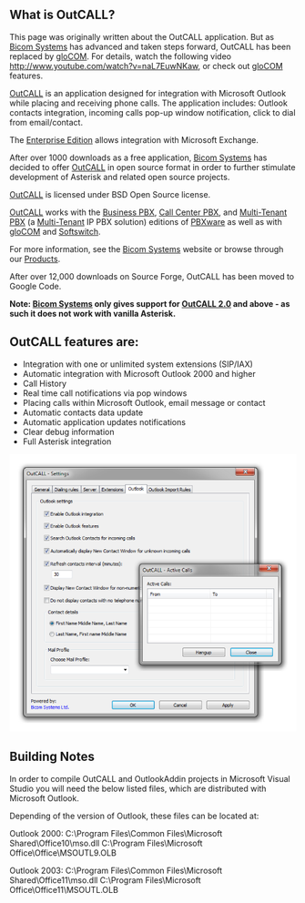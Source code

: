 ## What is OutCALL? ##

This page was originally written about the OutCALL application. But as [Bicom Systems](http://www.bicomsystems.com) has advanced and taken steps forward, OutCALL has been replaced by [gloCOM](http://marketing.bicomsystems.com/files/marketing/gloCOM.pdf).
For details, watch the following video http://www.youtube.com/watch?v=naL7EuwNKaw, or check out  [gloCOM](http://marketing.bicomsystems.com/files/marketing/gloCOM.pdf) features.

[OutCALL](http://www.bicomsystems.com/products/outcall) is an
application designed for integration with Microsoft Outlook while placing
and receiving phone calls. The application includes: Outlook contacts
integration, incoming calls pop-up window notification, click to dial from
email/contact.

The [Enterprise Edition](http://www.bicomsystems.com/products/outcall-enterprise) allows integration with Microsoft Exchange.

After over 1000 downloads as a free application, [Bicom Systems](http://www.bicomsystems.com) has decided to offer [OutCALL](http://www.bicomsystems.com/products/outcall) in open
source format in order to further stimulate development of Asterisk and
related open source projects.

[OutCALL](http://www.bicomsystems.com/products/outcall) is licensed
under BSD Open Source license.

[OutCALL](http://www.bicomsystems.com/products/outcall) works with
the [Business PBX](http://www.bicomsystems.com/products/business-pbx),
[Call Center PBX](http://www.bicomsystems.com/products/call-center-pbx), and [Multi-Tenant PBX](http://www.bicomsystems.com/products/multi-tenant-pbx) (a [Multi-Tenant](http://www.bicomsystems.com/products/multi-tenant-pbx) IP PBX solution) editions of [PBXware](http://www.bicomsystems.com/products/pbxware) as well as with [gloCOM](http://www.bicomsystems.com/products/glocom) and [Softswitch](http://www.bicomsystems.com/products/multi-tenant-pbx).

For more information, see the [Bicom Systems](http://www.bicomsystems.com) website or browse through our [Products](http://www.bicomsystems.com/products).

After over 12,000 downloads on Source Forge, OutCALL has been moved to Google Code.

**Note: [Bicom Systems](http://www.bicomsystems.com) only gives support for [OutCALL 2.0](http://www.bicomsystems.com/products/outcall) and above - as such it does not work with vanilla Asterisk.**

## OutCALL features are: ##

  * Integration with one or unlimited system extensions (SIP/IAX)
  * Automatic integration with Microsoft Outlook 2000 and higher
  * Call History
  * Real time call notifications via pop windows
  * Placing calls within Microsoft Outlook, email message or contact
  * Automatic contacts data update
  * Automatic application updates notifications
  * Clear debug information
  * Full Asterisk integration

![outcall settings](https://github.com/bicomsystems/outcall/raw/master/outcall.png)


## Building Notes ##

In order to compile OutCALL and OutlookAddin projects in Microsoft Visual Studio you will need the below listed files, which are distributed with Microsoft Outlook.

Depending of the version of Outlook, these files can be located at:

Outlook 2000:
C:\Program Files\Common Files\Microsoft Shared\Office10\mso.dll
C:\Program Files\Microsoft Office\Office\MSOUTL9.OLB

Outlook 2003:
C:\Program Files\Common Files\Microsoft Shared\Office11\mso.dll
C:\Program Files\Microsoft Office\Office11\MSOUTL.OLB
